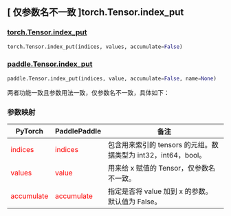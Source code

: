 ## [ 仅参数名不一致 ]torch.Tensor.index_put
### [torch.Tensor.index_put](https://pytorch.org/docs/stable/generated/torch.Tensor.index_put.html?highlight=index_put#torch.Tensor.index_put)

```python
torch.Tensor.index_put(indices, values, accumulate=False)
```

### [paddle.Tensor.index_put](https://pytorch.org/docs/stable/generated/torch.Tensor.index_put.html?highlight=index_put#torch.Tensor.index_put)

```python
paddle.Tensor.index_put(indices, value, accumulate=False, name=None)
```

两者功能一致且参数用法一致，仅参数名不一致，具体如下：

### 参数映射

| PyTorch       | PaddlePaddle | 备注                                                   |
| ------------- | ------------ | ------------------------------------------------------ |
| <font color='red'> indices </font> | <font color='red'> indices </font> | 包含用来索引的 tensors 的元组。数据类型为 int32，int64，bool。 |
| <font color='red'> values </font> | <font color='red'> value </font> | 用来给 x 赋值的 Tensor，仅参数名不一致。  |
| <font color='red'> accumulate </font> | <font color='red'> accumulate </font> | 指定是否将 value 加到 x 的参数。 默认值为 False。 |
